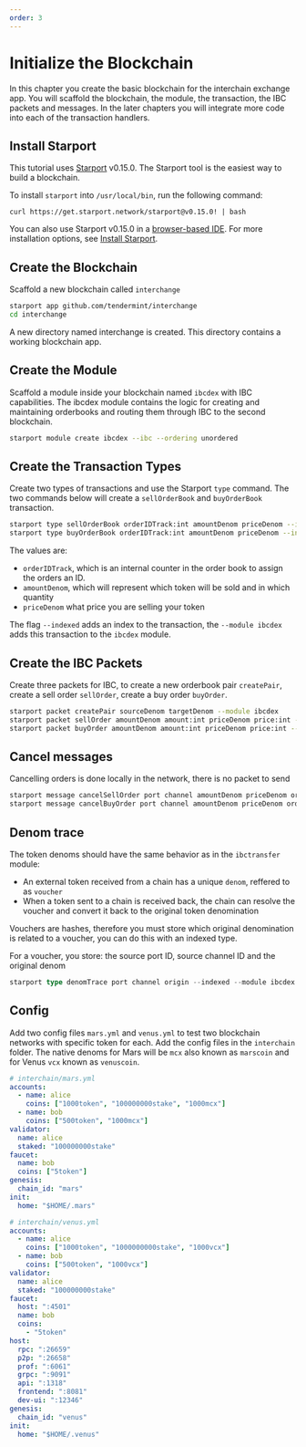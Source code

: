 ```yaml
---
order: 3
---
```


#  Initialize the Blockchain

In this chapter you create the basic blockchain for the interchain exchange app. You will scaffold the blockchain, the module, the transaction, the IBC packets and messages. In the later chapters you will integrate more code into each of the transaction handlers.

## Install Starport

This tutorial uses [Starport](https://github.com/tendermint/starport) v0.15.0. The Starport tool is the easiest way to build a blockchain. 

To install `starport` into `/usr/local/bin`, run the following command:

```
curl https://get.starport.network/starport@v0.15.0! | bash
```

You can also use Starport v0.15.0 in a [browser-based IDE](http://gitpod.io/#https://github.com/tendermint/starport/tree/v0.15.0). For more installation options, see [Install Starport](https://github.com/tendermint/starport/blob/develop/docs/1%20Introduction/2%20Install.md).

## Create the Blockchain

Scaffold a new blockchain called `interchange`

```bash
starport app github.com/tendermint/interchange
cd interchange
```

A new directory named interchange is created. This directory contains a working blockchain app.

## Create the Module

Scaffold a module inside your blockchain named `ibcdex` with IBC capabilities.
The ibcdex module contains the logic for creating and maintaining orderbooks and routing them through IBC to the second blockchain.

```bash
starport module create ibcdex --ibc --ordering unordered
```

## Create the Transaction Types

Create two types of transactions and use the Starport `type` command. 
The two commands below will create a `sellOrderBook` and `buyOrderBook` transaction. 

```bash
starport type sellOrderBook orderIDTrack:int amountDenom priceDenom --indexed --module ibcdex
starport type buyOrderBook orderIDTrack:int amountDenom priceDenom --indexed --module ibcdex
```

The values are: 
- `orderIDTrack`, which is an internal counter in the order book to assign the orders an ID.
- `amountDenom`, which will represent which token will be sold and in which quantity
- `priceDenom` what price you are selling your token 

The flag `--indexed` adds an index to the transaction, the `--module ibcdex` adds this transaction to the `ibcdex` module.

## Create the IBC Packets

Create three packets for IBC, to create a new orderbook pair `createPair`, create a sell order `sellOrder`, create a buy order `buyOrder`.

```bash
starport packet createPair sourceDenom targetDenom --module ibcdex
starport packet sellOrder amountDenom amount:int priceDenom price:int --ack remainingAmount:int,gain:int --module ibcdex
starport packet buyOrder amountDenom amount:int priceDenom price:int --ack remainingAmount:int,purchase:int --module ibcdex
```

## Cancel messages

Cancelling orders is done locally in the network, there is no packet to send

```go
starport message cancelSellOrder port channel amountDenom priceDenom orderID:int --desc "Cancel a sell order" --module ibcdex
starport message cancelBuyOrder port channel amountDenom priceDenom orderID:int --desc "Cancel a buy order" --module ibcdex
```

## Denom trace

The token denoms should have the same behavior as in the `ibctransfer` module:

- An external token received from a chain has a unique `denom`, reffered to as `voucher`
- When a token sent to a chain is received back, the chain can resolve the voucher and convert it back to the original token denomination

Vouchers are hashes, therefore you must store which original denomination is related to a voucher, you can do this with an indexed type.

For a voucher, you store: the source port ID, source channel ID and the original denom

```go
starport type denomTrace port channel origin --indexed --module ibcdex
```

## Config

Add two config files `mars.yml` and `venus.yml` to test two blockchain networks with specific token for each.
Add the config files in the `interchain` folder.
The native denoms for Mars will be `mcx` also known as `marscoin` and for Venus `vcx` known as `venuscoin`.

```yaml
# interchain/mars.yml
accounts:
  - name: alice
    coins: ["1000token", "100000000stake", "1000mcx"]
  - name: bob
    coins: ["500token", "1000mcx"]
validator:
  name: alice
  staked: "100000000stake"
faucet:
  name: bob
  coins: ["5token"]
genesis:
  chain_id: "mars"
init:
  home: "$HOME/.mars"
```

```yaml
# interchain/venus.yml
accounts:
  - name: alice
    coins: ["1000token", "1000000000stake", "1000vcx"]
  - name: bob
    coins: ["500token", "1000vcx"]
validator:
  name: alice
  staked: "100000000stake"
faucet:
  host: ":4501"
  name: bob
  coins:
    - "5token"
host:
  rpc: ":26659"
  p2p: ":26658"
  prof: ":6061"
  grpc: ":9091"
  api: ":1318"
  frontend: ":8081"
  dev-ui: ":12346"
genesis:
  chain_id: "venus"
init:
  home: "$HOME/.venus"
```